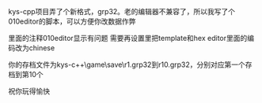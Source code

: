 kys-cpp项目弄了个新格式，grp32。老的编辑器不兼容了，所以我写了个010editor的脚本，可以方便你改数据作弊

里面的注释010editor显示有问题
需要再设置里把template和hex editor里面的编码改为chinese


你的存档文件为kys-c++\game\save\r1.grp32到r10.grp32，分别对应第一个存档到第10个

祝你玩得愉快


